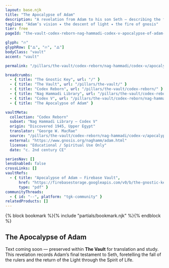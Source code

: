 ```yaml
---
layout: base.njk
title: "The Apocalypse of Adam"
description: "A revelation from Adam to his son Seth — describing the floods of illusion, the coming of the Spirit, and the triumph of divine remembrance."
tagline: "Adam’s vision ✦ the descent of light ✦ the fire of gnosis"
tier: free
pageId: "the-vault-codex-reborn-nag-hammadi-codex-v-apocalypse-of-adam-text"

glyph: "🔥"
glyphRow: ["🜂", "🔥", "🜂"]
bodyClass: "vault"
accent: "vault"

permalink: "/pillars/the-vault/codex-reborn/nag-hammadi/codex-v/apocalypse-of-adam/text/index.html"

breadcrumbs:
  - { title: "The Gnostic Key", url: "/" }
  - { title: "The Vault", url: "/pillars/the-vault/" }
  - { title: "Codex Reborn", url: "/pillars/the-vault/codex-reborn/" }
  - { title: "Nag Hammadi Library", url: "/pillars/the-vault/codex-reborn/nag-hammadi/" }
  - { title: "Codex V", url: "/pillars/the-vault/codex-reborn/nag-hammadi/codex-v/" }
  - { title: "The Apocalypse of Adam" }

vaultMeta:
  collection: "Codex Reborn"
  subset: "Nag Hammadi Library – Codex V"
  origin: "Discovered 1945, Upper Egypt"
  translator: "George W. MacRae"
  source: "/pillars/the-vault/codex-reborn/nag-hammadi/codex-v/apocalypse-of-adam/"
  external: "https://www.gnosis.org/naghamm/adam.html"
  license: "Educational / Spiritual Use Only"
  date: "c. 2nd century CE"

seriesNav: []
lensEnabled: false
crossLinks: []
vaultRefs:
  - { title: "Apocalypse of Adam — Firebase Vault",
      href: "https://firebasestorage.googleapis.com/v0/b/the-gnostic-key.appspot.com/o/vault%2Fnag-hammadi%2Fapocalypse-of-adam.pdf?alt=media",
      type: "pdf" }
communityThreads:
  - { id: "--", platform: "tgk-community" }
relatedProducts: []
---
```


<main class="main-content">
  <section class="content-container">
    {% block bookmark %}{% include "partials/bookmark.njk" %}{% endblock %}
    <h2>The Apocalypse of Adam</h2>
    <p>
      Text coming soon — preserved within <strong>The Vault</strong> for translation and study.  
      This revelation records Adam’s final testament to Seth, foretelling the fall of the rulers
      and the return of the Light through the Spirit of Life.
    </p>
  </section>
</main>
